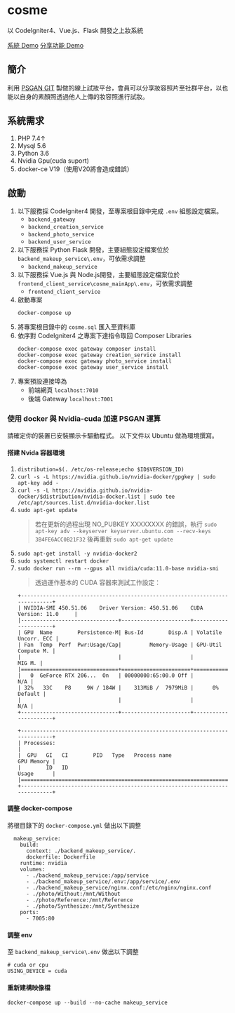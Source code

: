 # cosme
以 CodeIgniter4、Vue.js、Flask 開發之上妝系統

[系統 Demo](https://cosme.sdpmlab.org/mainApp/)
[分享功能 Demo](https://cosme.sdpmlab.org/share/?key=26655aaf465115b43fcb29a613805faac0b6c98c)

## 簡介

利用 [PSGAN GIT](https://github.com/wtjiang98/PSGAN) 製做的線上試妝平台，會員可以分享妝容照片至社群平台，以也能以自身的素顏照透過他人上傳的妝容照進行試妝。

## 系統需求

1. PHP 7.4↑
2. Mysql 5.6
3. Python 3.6
4. Nvidia Gpu(cuda suport)
5. docker-ce V19（使用V20將會造成錯誤）

## 啟動

1. 以下服務採 CodeIgniter4 開發，至專案根目錄中完成 `.env` 組態設定檔案。
    * `backend_gateway`
    * `backend_creation_service`
    * `backend_photo_service`
    * `backend_user_service`
2. 以下服務採 Python Flask 開發，主要組態設定檔案位於 `backend_makeup_service\.env`，可依需求調整
    * `backend_makeup_service`
3. 以下服務採 Vue.js 與 Node.js開發，主要組態設定檔案位於 `frontend_client_service\cosme_mainApp\.env`，可依需求調整
    * `frontend_client_service`
4. 啟動專案
    ```
    docker-compose up
    ```
5. 將專案根目錄中的 ``cosme.sql`` 匯入至資料庫
6. 依序對 CodeIgniter4 之專案下達指令取回 Composer Libraries
    ```
    docker-compose exec gateway composer install
    docker-compose exec gateway creation_service install
    docker-compose exec gateway photo_service install
    docker-compose exec gateway user_service install
    ```
7. 專案預設連接埠為
    * 前端網頁 `localhost:7010`
    * 後端 Gateway `localhost:7001`

### 使用 docker 與 Nvidia-cuda 加速 PSGAN 運算

請確定你的裝置已安裝顯示卡驅動程式。
以下文件以 Ubuntu 做為環境撰寫。

#### 搭建 Nvida 容器環境
1. `distribution=$(. /etc/os-release;echo $ID$VERSION_ID)`
2. `curl -s -L https://nvidia.github.io/nvidia-docker/gpgkey | sudo apt-key add -`
3. `curl -s -L https://nvidia.github.io/nvidia-docker/$distribution/nvidia-docker.list | sudo tee /etc/apt/sources.list.d/nvidia-docker.list
`
4. `sudo apt-get update`
    > 若在更新的過程出現 NO_PUBKEY  XXXXXXXX 的錯誤，執行
    `sudo apt-key adv --keyserver keyserver.ubuntu.com --recv-keys 3B4FE6ACC0B21F32`
    後再重新 `sudo apt-get update`
6. `sudo apt-get install -y nvidia-docker2`
7. `sudo systemctl restart docker`
8. `sudo docker run --rm --gpus all nvidia/cuda:11.0-base nvidia-smi`
    > 透過運作基本的 CUDA 容器來測試工作設定：
    ```
    +-----------------------------------------------------------------------------+
    | NVIDIA-SMI 450.51.06    Driver Version: 450.51.06    CUDA Version: 11.0     |
    |-------------------------------+----------------------+----------------------+
    | GPU  Name        Persistence-M| Bus-Id        Disp.A | Volatile Uncorr. ECC |
    | Fan  Temp  Perf  Pwr:Usage/Cap|         Memory-Usage | GPU-Util  Compute M. |
    |                               |                      |               MIG M. |
    |===============================+======================+======================|
    |   0  GeForce RTX 206...  On   | 00000000:65:00.0 Off |                  N/A |
    | 32%   33C    P8     9W / 184W |    313MiB /  7979MiB |      0%      Default |
    |                               |                      |                  N/A |
    +-------------------------------+----------------------+----------------------+

    +-----------------------------------------------------------------------------+
    | Processes:                                                                  |
    |  GPU   GI   CI        PID   Type   Process name                  GPU Memory |
    |        ID   ID                                                   Usage      |
    |=============================================================================|
    +-----------------------------------------------------------------------------+
    ```

#### 調整 docker-compose

將根目錄下的 `docker-compose.yml` 做出以下調整

```=45
  makeup_service:
    build:
      context: ./backend_makeup_service/.
      dockerfile: Dockerfile
    runtime: nvidia
    volumes:
      - ./backend_makeup_service:/app/service
      - ./backend_makeup_service/.env:/app/service/.env
      - ./backend_makeup_service/nginx.conf:/etc/nginx/nginx.conf
      - ./photo/Without:/mnt/Without
      - ./photo/Reference:/mnt/Reference
      - ./photo/Synthesize:/mnt/Synthesize
    ports:
      - 7005:80
```

#### 調整 env 

至 `backend_makeup_service\.env` 做出以下調整

```=5
# cuda or cpu
USING_DEVICE = cuda
```

#### 重新建構映像檔

```
docker-compose up --build --no-cache makeup_service
```